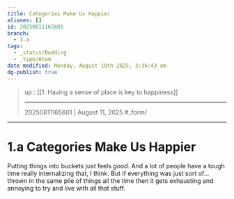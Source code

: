 ```yaml
---
title: Categories Make Us Happier
aliases: []
id: 20250811165601
branch:
  - 1.a
tags:
  - _status/Budding
  - _type/Atom
date modified: Monday, August 18th 2025, 3:36:43 am
dg-publish: true
---
```


> up:: [[1. Having a sense of place is key to happiness]]
>
> ---
> 20250811165601 | August 11, 2025
> #_form/

---

# 1.a Categories Make Us Happier

Putting things into buckets just feels *good*. And a lot of people have a tough time really internalizing that, I think. But if everything was just sort of… thrown in the same pile of things all the time then it gets exhausting and annoying to try and live with all that stuff.
